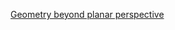 [Geometry beyond planar perspective](ttps://artbellinsky.com/curved-drawing-lesson-1-geometry-beyond-planar-perspective/)
